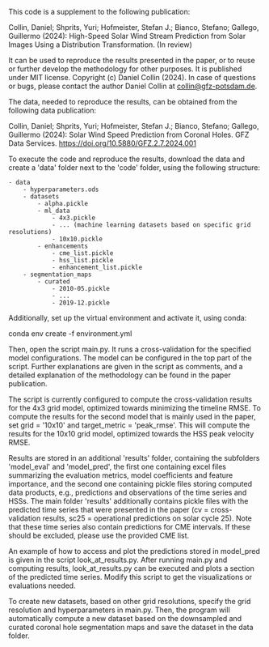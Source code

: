 This code is a supplement to the following publication:

Collin, Daniel; Shprits, Yuri; Hofmeister, Stefan J.; Bianco, Stefano; Gallego, Guillermo (2024): 
High-Speed Solar Wind Stream Prediction from Solar Images Using a Distribution Transformation. (In review)

It can be used to reproduce the results presented in the paper, or to reuse or further develop the methodology for other
purposes. It is published under MIT license. Copyright (c) Daniel Collin (2024).
In case of questions or bugs, please contact the author Daniel Collin at collin@gfz-potsdam.de.

The data, needed to reproduce the results, can be obtained from the following data publication:

Collin, Daniel; Shprits, Yuri; Hofmeister, Stefan J.; Bianco, Stefano; Gallego, Guillermo (2024): 
Solar Wind Speed Prediction from Coronal Holes. GFZ Data Services. https://doi.org/10.5880/GFZ.2.7.2024.001

To execute the code and reproduce the results, download the data and create a 'data' folder next to the 'code' folder,
using the following structure:

    - data
        - hyperparameters.ods
        - datasets
            - alpha.pickle
            - ml_data
                - 4x3.pickle
                - ... (machine learning datasets based on specific grid resolutions)
                - 10x10.pickle
            - enhancements
                - cme_list.pickle
                - hss_list.pickle
                - enhancement_list.pickle
        - segmentation_maps
            - curated
                - 2010-05.pickle
                - ...
                - 2019-12.pickle

Additionally, set up the virtual environment and activate it, using conda: 

conda env create -f environment.yml

Then, open the script main.py. It runs a cross-validation for the specified model configurations. The model can be 
configured in the top part of the script. Further explanations are given in the script as comments, and a detailed 
explanation of the methodology can be found in the paper publication.

The script is currently configured to compute the cross-validation results for the 4x3 grid model, optimized towards 
minimizing the timeline RMSE. To compute the results for the second model that is mainly used in the paper, 
set grid = '10x10' and target_metric = 'peak_rmse'. This will compute the results for the 10x10 grid model, 
optimized towards the HSS peak velocity RMSE.

Results are stored in an additional 'results' folder, containing the subfolders 'model_eval' and 'model_pred', 
the first one containing excel files summarizing the evaluation metrics, model coefficients and feature importance, 
and the second one containing pickle files storing computed data products, e.g., predictions and observations of the 
time series and HSSs. The main folder 'results' additionally contains pickle files with the predicted time series that
were presented in the paper (cv = cross-validation results, sc25 = operational predictions on solar cycle 25). Note
that these time series also contain predictions for CME intervals. If these should be excluded, please use the provided
CME list.

An example of how to access and plot the predictions stored in model_pred is given in the script look_at_results.py. 
After running main.py and computing results, look_at_results.py can be executed and plots a section of the predicted 
time series. Modify this script to get the visualizations or evaluations needed.

To create new datasets, based on other grid resolutions, specify the grid resolution and hyperparameters in main.py. 
Then, the program will automatically compute a new dataset based on the downsampled and curated coronal hole 
segmentation maps and save the dataset in the data folder.
